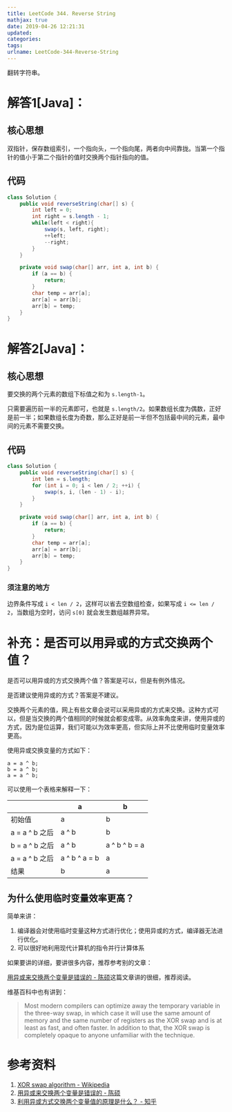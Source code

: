 ```yaml
---
title: LeetCode 344. Reverse String
mathjax: true
date: 2019-04-26 12:21:31
updated:
categories:
tags:
urlname: LeetCode-344-Reverse-String
---
```


翻转字符串。

<!-- more -->

# 解答1[Java]：

## 核心思想

双指针，保存数组索引，一个指向头，一个指向尾，两者向中间靠拢。当第一个指针的值小于第二个指针的值时交换两个指针指向的值。

## 代码

```java
class Solution {
    public void reverseString(char[] s) {
        int left = 0;
        int right = s.length - 1;
        while(left < right){
            swap(s, left, right);
            ++left;
            --right;
        }
    }

    private void swap(char[] arr, int a, int b) {
        if (a == b) {
            return;
        }
        char temp = arr[a];
        arr[a] = arr[b];
        arr[b] = temp;
    }
}
```



# 解答2[Java]：

## 核心思想

要交换的两个元素的数组下标值之和为 `s.length-1`。

只需要遍历前一半的元素即可，也就是 `s.length/2`。如果数组长度为偶数，正好是前一半；如果数组长度为奇数，那么正好是前一半但不包括最中间的元素，最中间的元素不需要交换。

## 代码

```java
class Solution {
    public void reverseString(char[] s) {
        int len = s.length;
        for (int i = 0; i < len / 2; ++i) {
            swap(s, i, (len - 1) - i);
        }
    }

    private void swap(char[] arr, int a, int b) {
        if (a == b) {
            return;
        }
        char temp = arr[a];
        arr[a] = arr[b];
        arr[b] = temp;
    }
}
```

### 须注意的地方

边界条件写成 `i < len / 2`，这样可以省去空数组检查，如果写成 `i <= len / 2`，当数组为空时，访问 `s[0]` 就会发生数组越界异常。



# 补充：是否可以用异或的方式交换两个值？

是否可以用异或的方式交换两个值？答案是可以，但是有例外情况。

是否建议使用异或的方式？答案是不建议。

交换两个元素的值，网上有些文章会说可以采用异或的方式来交换。这种方式可以，但是当交换的两个值相同的时候就会都变成零。从效率角度来讲，使用异或的方式，因为是位运算，我们可能以为效率更高，但实际上并不比使用临时变量效率更高。

使用异或交换变量的方式如下：

```
a = a ^ b;
b = a ^ b;
a = a ^ b;
```

可以使用一个表格来解释一下：

|                | a             | b             |
| -------------- | ------------- | ------------- |
| 初始值         | a             | b             |
| a = a ^ b 之后 | a ^ b         | b             |
| b = a ^ b 之后 | a ^ b         | a ^ b ^ b = a |
| a = a ^ b 之后 | a ^ b ^ a = b | a             |
| 结果           | b             | a             |



## 为什么使用临时变量效率更高？

简单来讲：

1. 编译器会对使用临时变量这种方式进行优化；使用异或的方式，编译器无法进行优化。
2. 可以很好地利用现代计算机的指令并行计算体系

如果要讲的详细，要讲很多内容，推荐参考别的文章：

[用异或来交换两个变量是错误的 - 陈硕](https://blog.csdn.net/solstice/article/details/5166912)这篇文章讲的很细，推荐阅读。

维基百科中也有讲到：

> Most modern compilers can optimize away the temporary variable in the three-way swap, in which case it will use the same amount of memory and the same number of registers as the XOR swap and is at least as fast, and often faster. In addition to that, the XOR swap is completely opaque to anyone unfamiliar with the technique.



# 参考资料

1. [XOR swap algorithm - Wikipedia](https://en.wikipedia.org/wiki/XOR_swap_algorithm)
2. [用异或来交换两个变量是错误的 - 陈硕](https://blog.csdn.net/solstice/article/details/5166912)
3. [利用异或方式交换两个变量值的原理是什么？ - 知乎](https://www.zhihu.com/question/62003033/answer/193516886)